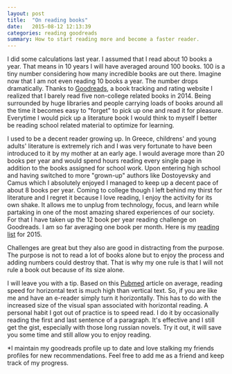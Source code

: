 ```yaml
---
layout: post
title:  "On reading books"
date:   2015-08-12 12:13:39
categories: reading goodreads
summary: How to start reading more and become a faster reader.
---
```



<!-- Realization. -->
I did some calculations last year. I assumed that I read about 10 books a year. That means in 10 years I will have averaged around 100 books. 100 is a tiny number considering how many incredible books are out there. Imagine now that I am not even reading 10 books a year. The number drops dramatically. Thanks to [Goodreads], a book tracking and rating website I realized that I barely read five non-college related books in 2014. Being surrounded by huge libraries and people carrying loads of books around all the time it becomes easy to "forget" to pick up one and read it for pleasure. Everytime I would pick up a literature book I would think to myself I better be reading school related material to optimize for learning.

<!-- Throwback.  -->
I used to be a decent reader growing up. In Greece, childrens' and young adults' literature is extremely rich and I was very fortunate to have been introduced to it by my mother at an early age. I would average more than 20 books per year and would spend hours reading every single page in addition to the books assigned for school work. Upon entering high school and having switched to more "grown-up" authors like Dostoyevsky and Camus which I absolutely enjoyed I managed to keep up a decent pace of about 8 books per year. Coming to college though I left behind my thirst for literature and I regret it because I love reading, I enjoy the activity for its own shake. It allows me to unplug from technology, focus, and learn while partaking in one of the most amazing shared experiences of our society. For that I have taken up the 12 book per year reading challenge on Goodreads. I am so far averaging one book per month. Here is my [reading list] for 2015.

<!-- Rules. -->
Challenges are great but they also are good in distracting from the purpose. The purpose is not to read a lot of books alone but to enjoy the process and adding numbers could destroy that. That is why my one rule is that I will not rule a book out because of its size alone.

<!-- Tips. -->
I will leave you with a tip. Based on this [Pubmed] article on average, reading speed for horizontal text is much high than vertical text. So, if you are like me and have an e-reader simply turn it horizontally. This has to do with the increased size of the visual span associated with horizontal reading. A personal habit I got out of practice is to speed read. I do it by occasionally reading the first and last sentence of a paragraph. It's effective and I still get the gist, especially with those long russian novels. Try it out, it will save you some time and still allow you to enjoy reading.


*I maintain my goodreads profile up to date and love stalking my friends profiles for new recommendations. Feel free to add me as a friend and keep track of my progress.


[Goodreads]:  http://goodreads.com
[PubMed]: http://www.ncbi.nlm.nih.gov/pmc/articles/PMC2921212/
[reading list]: /blog/readinglist